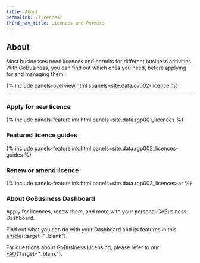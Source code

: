 ```yaml
---
title: About
permalink: /licences/
third_nav_title: Licences and Permits
---
```


## About

Most businesses need licences and permits for different business activities. With GoBusiness, you can find out which ones you need, before applying for and managing them.

{% include panels-overview.html spanels=site.data.ov002-licence %}

----

<a name="1-anchor"></a>

### Apply for new licence

{% include panels-featurelink.html panels=site.data.rgp001_licences %}

### Featured licence guides

{% include panels-featurelink.html panels=site.data.rgp002_licences-guides %}

<a name="2-anchor"></a>

### Renew or amend licence

{% include panels-featurelink.html panels=site.data.rgp003_licences-ar %}

### About GoBusiness Dashboard

Apply for licences, renew them, and more with your personal GoBusiness Dashboard.

Find out what you can do with your Dashboard and its features in this [article](/news-and-updates/updates/eAdviser-for-events){:target="_blank"}.

For questions about GoBusiness Licensing, please refer to our [FAQ](/licensing-faqs/){:target="_blank"}.

<script src="/jquery/jquery.min.js"></script>
<script src="/jquery/bp-menu-new-tab.js"></script>
